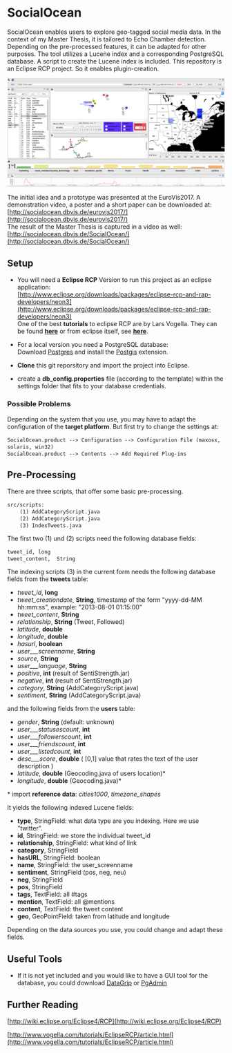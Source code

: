 # SocialOcean
SocialOcean enables users to explore geo-tagged social media data.
In the context of my Master Thesis, it is tailored to Echo Chamber detection.
Depending on the pre-processed features, it can be adapted for other purposes.
The tool utilizes a Lucene index and a corresponding PostgreSQL database.
A script to create the Lucene index is included.
This repository is an Eclipse RCP project. So it enables plugin-creation.

![SocialOcean Tool Interface](./tool.png)


The initial idea and a prototype was presented at the EuroVis2017.
A demonstration video, a poster and a short paper can be downloaded at: [http://socialocean.dbvis.de/eurovis2017/](http://socialocean.dbvis.de/eurovis2017/)  
The result of the Master Thesis is captured in a video as well: 
[http://socialocean.dbvis.de/SocialOcean/](http://socialocean.dbvis.de/SocialOcean/)


## Setup

- You will need a **Eclipse RCP** Version to run this project as an eclipse application:  
[http://www.eclipse.org/downloads/packages/eclipse-rcp-and-rap-developers/neon3](http://www.eclipse.org/downloads/packages/eclipse-rcp-and-rap-developers/neon3)  
One of the best **tutorials** to eclipse RCP are by Lars Vogella. They can be found [**here**](http://www.vogella.com/tutorials/EclipseRCP/article.html)
or from eclipse itself, see [**here**](http://wiki.eclipse.org/Eclipse4/RCP).

- For a local version you need a PostgreSQL database:  
	Download [Postgres](https://www.postgresql.org) and install the [Postgis](http://postgis.net) extension.

- **Clone** this git reporsitory and import the project into Eclipse.

- create a **db_config.properties** file (according to the template) within the settings folder that fits to your database credentials.


### Possible Problems
Depending on the system that you use, you may have to adapt the configuration of the **target platform**.
But first try to change the settings at:

	SocialOcean.product --> Configuration --> Configuration File (maxosx, solaris, win32)
	SocialOcean.product --> Contents --> Add Required Plug-ins


## Pre-Processing

There are three scripts, that offer some basic pre-processing.

	src/scripts:
		(1) AddCategoryScript.java
		(2) AddCategoryScript.java
		(3) IndexTweets.java

The first two (1) und (2) scripts need the following database fields:

	tweet_id, long
	tweet_content,  String

The indexing scripts (3) in the current form needs the following database fields from the **tweets** table:

-	_tweet_id_, 			**long**
-	_tweet_creationdate_,		**String**, timestamp of the form "yyyy-dd-MM hh:mm:ss", example: "2013-08-01 01:15:00"
-	_tweet_content_,			**String**
-	_relationship_,			**String** (Tweet, Followed)
-	_latitude_,			**double**
-	_longitude_, 			**double**
-	_hasurl_, 			**boolean**
- _user___screenname_, 	**String** 
-	_source_, 			**String**
- _user___language_, **String**
-	_positive_, 			**int** (result of SentiStrength.jar)
-	_negative_, 			**int** (result of SentiStrength.jar)
-	_category_, 			**String** (AddCategoryScript.java)
-	_sentiment_, 			**String** (AddCategoryScript.java)

and the following fields from the **users** table:

- _gender_, **String** (default: unknown)
- _user___statusescount_, **int**
- _user___followerscount_, **int**
- _user___friendscount_, **int**
- _user___listedcount_, **int**
- _desc___score_, **double** ( [0,1] value that rates the text of the user description )
- _latitude_, **double** (Geocoding.java of users location)\* 
- _longitude_, **double** (Geocoding.java)\*

\* import **reference data**: _cities1000_, _timezone\_shapes_

It yields the following indexed Lucene fields:
- **type**, StringField: what data type are you indexing. Here we use "twitter".
- **id**, StringField: we store the individual tweet\_id
- **relationship**, StringField: what kind of link
- **category**, StringField
- **hasURL**, StringField: boolean
- **name**, StringField: the user\_screenname
- **sentiment**, StringField (pos, neg, neu)
- **neg**, StringField
- **pos**, StringField
- **tags**, TextField: all #tags
- **mention**, TextField: all @mentions
- **content**, TextField: the tweet content
- **geo**, GeoPointField: taken from latitude and longitude

Depending on the data sources you use, you could change and adapt these fields.



## Useful Tools

- If it is not yet included and you would like to have a GUI tool for the database, you could download [DataGrip](https://www.jetbrains.com/datagrip/download/) or [PgAdmin](https://www.pgadmin.org)


## Further Reading

[http://wiki.eclipse.org/Eclipse4/RCP](http://wiki.eclipse.org/Eclipse4/RCP)

[http://www.vogella.com/tutorials/EclipseRCP/article.html](http://www.vogella.com/tutorials/EclipseRCP/article.html)
